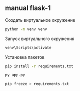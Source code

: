 ## manual flask-1

Создать виртуальное окружение
```sh
python -m venv venv
```

Запуск виртуального окружения
```sh
venv\Scripts\activate
```


Установка пакетов 
```sh
pip install -r requirements.txt
```

```sh
py app.py
```

```sh
pip freeze > requirements.txt
```